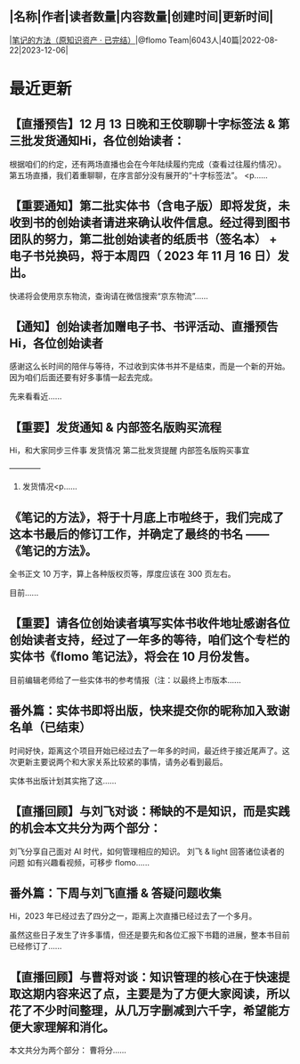|名称|作者|读者数量|内容数量|创建时间|更新时间|
---
|[笔记的方法（原知识资产 · 已完结）](https://xiaobot.net/p/card?refer=0b133df9-27dc-423b-8101-639049001c13)|@flomo Team|6043人|40篇|2022-08-22|2023-12-06|

# 最近更新
## 【直播预告】12 月 13 日晚和王佼聊聊十字标签法 &amp; 第三批发货通知Hi，各位创始读者：

根据咱们的约定，还有两场直播也会在今年陆续履约完成（查看过往履约情况）。第五场直播，我们着重聊聊，在序言部分没有展开的“十字标签法”。
<p......
## 【重要通知】第二批实体书（含电子版）即将发货，未收到书的创始读者请进来确认收件信息。经过得到图书团队的努力，第二批创始读者的纸质书（签名本） + 电子书兑换码，将于本周四（ 2023 年 11 月 16 日）发出。
快递将会使用京东物流，查询请在微信搜索“京东物流”......
## 【通知】创始读者加赠电子书、书评活动、直播预告Hi，各位创始读者

感谢这么长时间的陪伴与等待，不过收到实体书并不是结束，而是一个新的开始。因为咱们后面还要有好多事情一起去完成。

先来看看近......
## 【重要】发货通知 &amp; 内部签名版购买流程
Hi，和大家同步三件事
发货情况
第二批发货提醒
内部签名版购买事宜

————

1. 发货情况<p......
## 《笔记的方法》，将于十月底上市啦终于，我们完成了这本书最后的修订工作，并确定了最终的书名 —— 《笔记的方法》。
全书正文 10 万字，算上各种版权页等，厚度应该在 300 页左右。

目前......
## 【重要】请各位创始读者填写实体书收件地址感谢各位创始读者支持，经过了一年多的等待，咱们这个专栏的实体书《flomo 笔记法》，将会在 10 月份发售。

目前编辑老师给了一些实体书的参考情报（注：以最终上市版本......
## 番外篇：实体书即将出版，快来提交你的昵称加入致谢名单（已结束）
时间好快，距离这个项目开始已经过去了一年多的时间，最近终于接近尾声了。这次更新主要说两个和大家关系比较紧的事情，请务必看到最后。

实体书出版计划其实拖了这......
## 【直播回顾】与刘飞对谈：稀缺的不是知识，而是实践的机会本文共分为两个部分：
刘飞分享自己面对 AI 时代，如何管理相应的知识。
刘飞 &amp; light 回答诸位读者的问题
如有兴趣看视频，可移步 flomo......
## 番外篇：下周与刘飞直播 &amp; 答疑问题收集
Hi，2023 年已经过去了四分之一，距离上次直播已经过去了一个多月。

虽然这些日子发生了许多事情，但还是要先和各位汇报下书籍的进展，整本书目前已经修订了......
## 【直播回顾】与曹将对谈：知识管理的核心在于快速提取这期内容来迟了点，主要是为了方便大家阅读，所以花了不少时间整理，从几万字删减到六千字，希望能方便大家理解和消化。


本文共分为两个部分：
曹将分......

